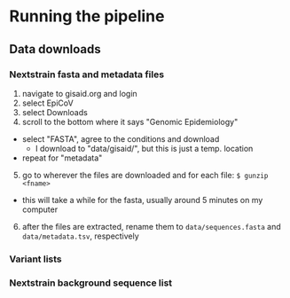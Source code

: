 # Running the pipeline

## Data downloads

### Nextstrain fasta and metadata files

1. navigate to gisaid.org and login
2. select EpiCoV
3. select Downloads
4. scroll to the bottom where it says "Genomic Epidemiology"
  * select "FASTA", agree to the conditions and download
    * I download to "data/gisaid/", but this is just a temp. location
  * repeat for "metadata"
5. go to wherever the files are downloaded and for each file:
 `$ gunzip <fname>`
 * this will take a while for the fasta, usually around 5 minutes on my computer
6. after the files are extracted, rename them to `data/sequences.fasta` and `data/metadata.tsv`, respectively

### Variant lists

### Nextstrain background sequence list
